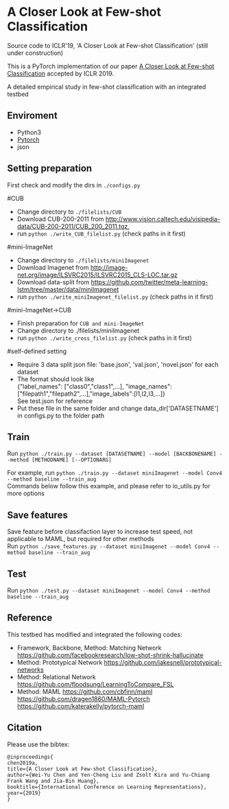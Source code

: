 # A Closer Look at Few-shot Classification
Source code to ICLR'19, 'A Closer Look at Few-shot Classification' (still under construction)

This is a PyTorch implementation of our paper [A Closer Look at Few-shot Classification](https://openreview.net/pdf?id=HkxLXnAcFQ) accepted by ICLR 2019.

A detailed empirical study in few-shot classification with an integrated testbed

## Enviroment
 - Python3
 - [Pytorch](http://pytorch.org/)
 - json

## Setting preparation
First check and modify the dirs in `./configs.py` 

#CUB
* Change directory to `./filelists/CUB`
* Download CUB-200-2011 from http://www.vision.caltech.edu/visipedia-data/CUB-200-2011/CUB_200_2011.tgz,
* run `python ./write_CUB_filelist.py`  (check paths in it first)

#mini-ImageNet
* Change directory to `./filelists/miniImagenet`
* Download Imagenet from http://image-net.org/image/ILSVRC2015/ILSVRC2015_CLS-LOC.tar.gz
* Download data-split from https://github.com/twitter/meta-learning-lstm/tree/master/data/miniImagenet
* run `python ./write_miniImagenet_filelist.py` (check paths in it first) 

#mini-ImageNet->CUB
* Finish preparation for `CUB and mini-ImageNet`
* Change directory to ./filelists/miniImagenet 
* run `python ./write_cross_filelist.py`  (check paths in it first)

#self-defined setting
* Require 3 data split json file: 'base.json', 'val.json', 'novel.json' for each dataset  
* The format should look like  
{"label_names": ["class0","class1",...], "image_names": ["filepath1","filepath2",...],"image_labels":[l1,l2,l3,...]}  
See test.json for reference
* Put these file in the same folder and change data_dir['DATASETNAME'] in configs.py to the folder path  

## Train
Run
```python ./train.py --dataset [DATASETNAME] --model [BACKBONENAME] --method [METHODNAME] [--OPTIONARG]```

For example, run `python ./train.py --dataset miniImagenet --model Conv4 --method baseline --train_aug`  
Commands below follow this example, and please refer to io_utils.py for more options

## Save features
Save feature before classifaction layer to increase test speed, not applicable to MAML, but required for other methods  
Run
```python ./save_features.py --dataset miniImagenet --model Conv4 --method baseline --train_aug```

## Test
Run
```python ./test.py --dataset miniImagenet --model Conv4 --method baseline --train_aug```

## Reference
This testbed has modified and integrated the following codes:

* Framework, Backbone, Method: Matching Network
https://github.com/facebookresearch/low-shot-shrink-hallucinate 
* Method: Prototypical Network
https://github.com/jakesnell/prototypical-networks
* Method: Relational Network
https://github.com/floodsung/LearningToCompare_FSL
* Method: MAML
https://github.com/cbfinn/maml  
https://github.com/dragen1860/MAML-Pytorch  
https://github.com/katerakelly/pytorch-maml

## Citation
Please use the bibtex:
```
@inproceedings{
chen2019a,
title={A Closer Look at Few-shot Classification},
author={Wei-Yu Chen and Yen-Cheng Liu and Zsolt Kira and Yu-Chiang Frank Wang and Jia-Bin Huang},
booktitle={International Conference on Learning Representations},
year={2019}
}
```
